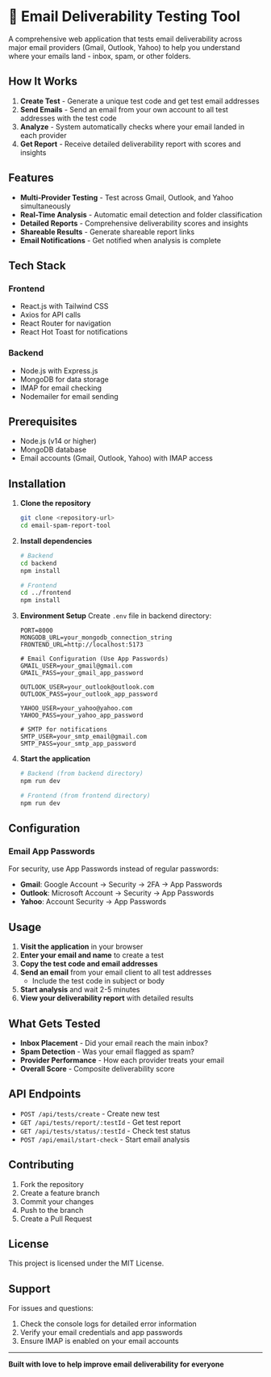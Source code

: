 # 📧 Email Deliverability Testing Tool

A comprehensive web application that tests email deliverability across major email providers (Gmail, Outlook, Yahoo) to help you understand where your emails land - inbox, spam, or other folders.

##  How It Works

1. **Create Test** - Generate a unique test code and get test email addresses
2. **Send Emails** - Send an email from your own account to all test addresses with the test code
3. **Analyze** - System automatically checks where your email landed in each provider
4. **Get Report** - Receive detailed deliverability report with scores and insights

##  Features

- **Multi-Provider Testing** - Test across Gmail, Outlook, and Yahoo simultaneously
- **Real-Time Analysis** - Automatic email detection and folder classification
- **Detailed Reports** - Comprehensive deliverability scores and insights
- **Shareable Results** - Generate shareable report links
- **Email Notifications** - Get notified when analysis is complete

##  Tech Stack

### Frontend
- React.js with Tailwind CSS
- Axios for API calls
- React Router for navigation
- React Hot Toast for notifications

### Backend
- Node.js with Express.js
- MongoDB for data storage
- IMAP for email checking
- Nodemailer for email sending

##  Prerequisites

- Node.js (v14 or higher)
- MongoDB database
- Email accounts (Gmail, Outlook, Yahoo) with IMAP access

##  Installation

1. **Clone the repository**
   ```bash
   git clone <repository-url>
   cd email-spam-report-tool
   ```

2. **Install dependencies**
   ```bash
   # Backend
   cd backend
   npm install

   # Frontend
   cd ../frontend
   npm install
   ```

3. **Environment Setup**
   Create `.env` file in backend directory:
   ```env
   PORT=8000
   MONGODB_URL=your_mongodb_connection_string
   FRONTEND_URL=http://localhost:5173

   # Email Configuration (Use App Passwords)
   GMAIL_USER=your_gmail@gmail.com
   GMAIL_PASS=your_gmail_app_password

   OUTLOOK_USER=your_outlook@outlook.com
   OUTLOOK_PASS=your_outlook_app_password

   YAHOO_USER=your_yahoo@yahoo.com
   YAHOO_PASS=your_yahoo_app_password

   # SMTP for notifications
   SMTP_USER=your_smtp_email@gmail.com
   SMTP_PASS=your_smtp_app_password
   ```

4. **Start the application**
   ```bash
   # Backend (from backend directory)
   npm run dev

   # Frontend (from frontend directory)
   npm run dev
   ```

##  Configuration

### Email App Passwords
For security, use App Passwords instead of regular passwords:

- **Gmail**: Google Account → Security → 2FA → App Passwords
- **Outlook**: Microsoft Account → Security → App Passwords
- **Yahoo**: Account Security → App Passwords

## Usage

1. **Visit the application** in your browser
2. **Enter your email and name** to create a test
3. **Copy the test code and email addresses**
4. **Send an email** from your email client to all test addresses
   - Include the test code in subject or body
5. **Start analysis** and wait 2-5 minutes
6. **View your deliverability report** with detailed results

##  What Gets Tested

- **Inbox Placement** - Did your email reach the main inbox?
- **Spam Detection** - Was your email flagged as spam?
- **Provider Performance** - How each provider treats your email
- **Overall Score** - Composite deliverability score

##  API Endpoints

- `POST /api/tests/create` - Create new test
- `GET /api/tests/report/:testId` - Get test report
- `GET /api/tests/status/:testId` - Check test status
- `POST /api/email/start-check` - Start email analysis

##  Contributing

1. Fork the repository
2. Create a feature branch
3. Commit your changes
4. Push to the branch
5. Create a Pull Request

##  License

This project is licensed under the MIT License.

##  Support

For issues and questions:
1. Check the console logs for detailed error information
2. Verify your email credentials and app passwords
3. Ensure IMAP is enabled on your email accounts

---

**Built with love to help improve email deliverability for everyone**
